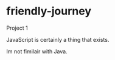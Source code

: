 # friendly-journey
Project 1

JavaScript is certainly a thing that exists.

Im not fimilair with Java.
